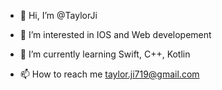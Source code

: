 - 👋 Hi, I’m @TaylorJi
- 👀 I’m interested in IOS and Web developement
- 🌱 I’m currently learning Swift, C++, Kotlin

- 📫 How to reach me taylor.ji719@gmail.com

<!---
TaylorJi/TaylorJi is a ✨ special ✨ repository because its `README.md` (this file) appears on your GitHub profile.
You can click the Preview link to take a look at your changes.
--->
